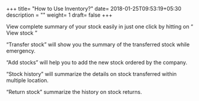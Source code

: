 +++
title= "How to Use Inventory?"
date= 2018-01-25T09:53:19+05:30
description = ""
weight= 1
draft= false
+++

 View complete summary of your stock easily in  just one click by hitting on “ View stock ”
 
“Transfer stock” will show you the summary of the transferred stock while emergency.

“Add stocks” will help you to add the new stock ordered by the company.

“Stock history” will summarize the details on stock transferred within multiple location.

“Return stock” summarize the history on stock returns.


